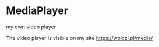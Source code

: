 # MediaPlayer
 my own video player

The video player is visible on my site https://wolczi.pl/media/
